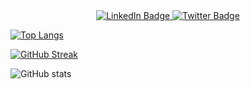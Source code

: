 <div id="badges" align="center">
  <a href="https://www.linkedin.com/in/jorgebarrondev/">
    <img src="https://img.shields.io/badge/LinkedIn-blue?style=for-the-badge&logo=linkedin&logoColor=white" alt="LinkedIn Badge"/>
  </a>
  <a href="https://twitter.com/_JorgeBarron">
    <img src="https://img.shields.io/badge/Twitter-blue?style=for-the-badge&logo=twitter&logoColor=white" alt="Twitter Badge"/>
  </a>
</div>

[![Top Langs](https://github-readme-stats.vercel.app/api/top-langs/?username=jorge8168711&count_private=true&show_icons=true&theme=dracula&hide_border=true&layout=compact)](https://github.com/anuraghazra/github-readme-stats)

[![GitHub Streak](https://github-readme-streak-stats.herokuapp.com?user=jorge8168711&theme=dracula&hide_border=true)](https://git.io/streak-stats)

![GitHub stats](https://github-readme-stats.vercel.app/api?username=jorge8168711&count_private=true&show_icons=true&theme=dracula&hide_border=true&include_all_commits=true)

